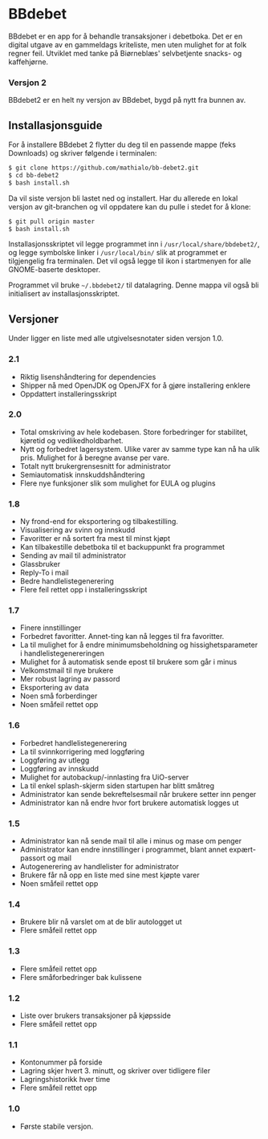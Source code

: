 # BBdebet
BBdebet er en app for å behandle transaksjoner i debetboka. Det er en digital utgave av en gammeldags kriteliste, men uten mulighet for at folk regner feil. Utviklet med tanke på Biørneblæs' selvbetjente snacks- og kaffehjørne. 


### Versjon 2
BBdebet2 er en helt ny versjon av BBdebet, bygd på nytt fra bunnen av. 


## Installasjonsguide
For å installere BBdebet 2 flytter du deg til en passende mappe (feks Downloads) og skriver følgende i terminalen:
``` bash
$ git clone https://github.com/mathialo/bb-debet2.git
$ cd bb-debet2
$ bash install.sh
```
Da vil siste versjon bli lastet ned og installert. Har du allerede en lokal versjon av git-branchen og vil oppdatere kan du pulle i stedet for å klone:
``` bash
$ git pull origin master
$ bash install.sh
```
Installasjonsskriptet vil legge programmet inn i `/usr/local/share/bbdebet2/`, og legge symbolske linker i `/usr/local/bin/` slik at programmet er tilgjengelig fra terminalen. Det vil også legge til ikon i startmenyen for alle GNOME-baserte desktoper. 

Programmet vil bruke `~/.bbdebet2/` til datalagring. Denne mappa vil også bli initialisert av installasjonsskriptet. 
 


## Versjoner
Under ligger en liste med alle utgivelsesnotater siden versjon 1.0.

### 2.1
 - Riktig lisenshåndtering for dependencies
 - Shipper nå med OpenJDK og OpenJFX for å gjøre installering enklere
 - Oppdattert installeringsskript

### 2.0
 - Total omskriving av hele kodebasen. Store forbedringer for stabilitet, kjøretid og vedlikedholdbarhet.  
 - Nytt og forbedret lagersystem. Ulike varer av samme type kan nå ha ulik pris. Mulighet for å beregne avanse per vare.
 - Totalt nytt brukergrensesnitt for administrator
 - Semiautomatisk innskuddshåndtering
 - Flere nye funksjoner slik som mulighet for EULA og plugins


### 1.8
 - Ny frond-end for eksportering og tilbakestilling.
 - Visualisering av svinn og innskudd
 - Favoritter er nå sortert fra mest til minst kjøpt
 - Kan tilbakestille debetboka til et backuppunkt fra programmet
 - Sending av mail til administrator
 - Glassbruker
 - Reply-To i mail
 - Bedre handlelistegenerering
 - Flere feil rettet opp i installeringsskript


### 1.7
 - Finere innstillinger
 - Forbedret favoritter. Annet-ting kan nå legges til fra favoritter.
 - La til mulighet for å endre minimumsbeholdning og hissighetsparameter i handlelistegenereringen
 - Mulighet for å automatisk sende epost til brukere som går i minus
 - Velkomstmail til nye brukere
 - Mer robust lagring av passord
 - Eksportering av data
 - Noen små forberdinger
 - Noen småfeil rettet opp


### 1.6

 - Forbedret handlelistegenerering
 - La til svinnkorrigering med loggføring
 - Loggføring av utlegg
 - Loggføring av innskudd
 - Mulighet for autobackup/-innlasting fra UiO-server
 - La til enkel splash-skjerm siden startupen har blitt småtreg
 - Administrator kan sende bekreftelsesmail når brukere setter inn penger
 - Administrator kan nå endre hvor fort brukere automatisk logges ut


### 1.5

 - Administrator kan nå sende mail til alle i minus og mase om penger
 - Administrator kan endre innstillinger i programmet, blant annet expært-passort og mail
 - Autogenerering av handlelister for administrator
 - Brukere får nå opp en liste med sine mest kjøpte varer
 - Noen småfeil rettet opp


### 1.4

 - Brukere blir nå varslet om at de blir autologget ut
 - Flere småfeil rettet opp


### 1.3

 - Flere småfeil rettet opp
 - Flere småforbedringer bak kulissene


### 1.2

 - Liste over brukers transaksjoner på kjøpsside
 - Flere småfeil rettet opp


### 1.1

 - Kontonummer på forside
 - Lagring skjer hvert 3. minutt, og skriver over tidligere filer
 - Lagringshistorikk hver time
 - Flere småfeil rettet opp


### 1.0
 - Første stabile versjon.

